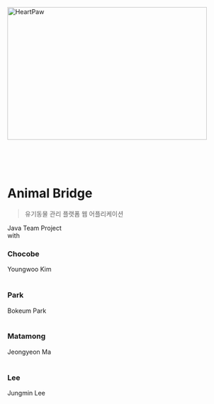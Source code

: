 <img src="https://image.flaticon.com/icons/svg/1152/1152398.svg" width="450px" height="300px" title="HeartPaw" alt="HeartPaw"></img><br/>

<br><br><br>
# Animal Bridge
> 유기동물 관리 플랫폼 웹 어플리케이션

Java Team Project <br>
with <br>
### **Chocobe** 
 Youngwoo Kim <br><br>
### **Park**  
Bokeum Park <br><br>
### **Matamong**  
Jeongyeon Ma <br><br>
### **Lee**  
Jungmin Lee <br><br>

